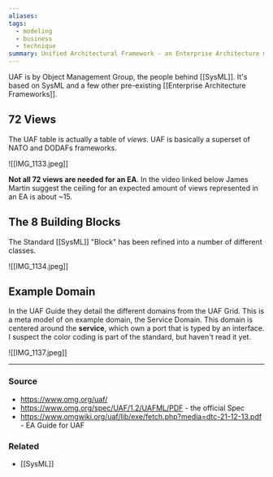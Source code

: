 ```yaml
---
aliases: 
tags:
  - modeling
  - business
  - technique
summary: Unified Architectural Framework - an Enterprise Architecture modeling solution
---
```

UAF is by Object Management Group, the people behind [[SysML]]. It's based on SysML and a few other pre-existing [[Enterprise Architecture Frameworks]].

## 72 Views
The UAF table is actually a table of *views*. UAF is basically a superset of NATO and DODAFs frameworks. 

![[IMG_1133.jpeg]]

**Not all 72 views are needed for an EA**. In the video linked below James Martin suggest the ceiling for an expected amount of views represented in an EA is about ~15.

## The 8 Building Blocks
The Standard [[SysML]] "Block" has been refined into a number of different classes.

![[IMG_1134.jpeg]]

## Example Domain 
In the UAF Guide they detail the different domains from the UAF Grid. This is a meta model of on example domain, the Service Domain. This domain is centered around the **service**, which own a port that is typed by an interface. I suspect the color coding is part of the standard, but haven't read it yet. 

![[IMG_1137.jpeg]]

---
### Source
- https://www.omg.org/uaf/
- https://www.omg.org/spec/UAF/1.2/UAFML/PDF - the official Spec
- https://www.omgwiki.org/uaf/lib/exe/fetch.php?media=dtc-21-12-13.pdf - EA Guide for UAF

### Related
- [[SysML]]